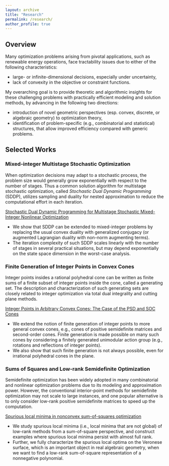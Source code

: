 ```yaml
---
layout: archive
title: "Research"
permalink: /research/
author_profile: true
---
```


## Overview

Many optimization problems arising from pivotal applications, such as renewable energy operations, face tractability issues due to either of the following characteristics:
* large- or infinite-dimensional decisions, especially under uncertainty,
* lack of convexity in the objective or constraint functions.

My overarching goal is to provide theoretic and algorithmic insights for these challenging problems with practically efficient modeling and solution methods, by advancing in the following two directions:
* introduction of novel geometric perspectives (esp. convex, discrete, or algebraic geometry) to optimization theory,
* identification of problem-specific (e.g., combinatorial and statistical) structures, that allow improved efficiency compared with generic problems.


## Selected Works

### Mixed-integer Multistage Stochastic Optimization

When optimization decisions may adapt to a stochastic process, the problem size would generally grow exponentially with respect to the number of stages.
Thus a common solution algorithm for multistage stochastic optimization, called *Stochastic Dual Dynamic Programming* (SDDP), utilizes sampling and duality for nested approximation to reduce the computational effort in each iteration.

[Stochastic Dual Dynamic Programming for Multistage Stochastic Mixed-Integer Nonlinear Optimization](https://arxiv.org/abs/1912.13278)
* We show that SDDP can be extended to mixed-integer problems by replacing the usual convex duality with generalized conjugacy (or augmented Lagrangian duality with non-norm augmenting terms).
* The iteration complexity of such SDDP scales linearly with the number of stages in several practical situations, but may depend exponentially on the state space dimension in the worst-case analysis. 


### Finite Generation of Integer Points in Convex Cones

Integer points insides a rational polyhedral cone can be written as finite sums of a finite subset of integer points inside the cone, called a generating set.
The description and characterization of such generating sets are closely related to integer optimization via total dual integrality and cutting plane methods.

[Integer Points in Arbitrary Convex Cones: The Case of the PSD and SOC Cones](https://arxiv.org/html/2403.09927) 
* We extend the notion of finite generation of integer points to more general convex cones, e.g., cones of positive semidefinite matrices and second-order cones.
Finite generation is made possible on many such cones by considering a finitely generated unimodular action group (e.g., rotations and reflections of integer points).
* We also show that such finite generation is not always possible, even for irrational polyhedral cones in the plane.


### Sums of Squares and Low-rank Semidefinite Optimization

Semidefinite optimization has been widely adopted in many combinatorial and nonlinear optimization problems due to its modeling and approximation power.
However, the conventional interior-point methods for semidefinite optimization may not scale to large instances, and one popular alternative is to only consider low-rank positive semidefinite matrices to speed up the computation.

[Spurious local minima in nonconvex sum-of-squares optimization](https://arxiv.org/abs/2411.02208)
* We study spurious local minima (i.e., local minima that are not global) of low-rank methods from a sum-of-square perspective, and construct examples where spurious local minima persist with almost full rank.
* Further, we fully characterize the spurious local optima on the Veronese surface, which is an important object in real algebraic geometry, when we want to find a low-rank sum-of-square representation of a nonnegative polynomial.

